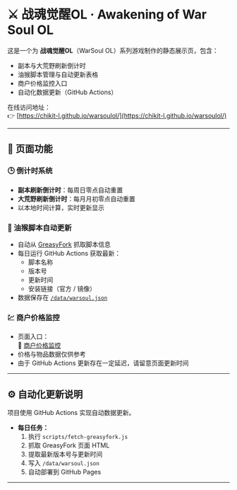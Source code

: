 # ⚔️ 战魂觉醒OL · Awakening of War Soul OL

这是一个为 **战魂觉醒OL**（WarSoul OL）系列游戏制作的静态展示页，包含：
- 副本与大荒野刷新倒计时  
- 油猴脚本管理与自动更新表格  
- 商户价格监控入口  
- 自动化数据更新（GitHub Actions）

在线访问地址：  
👉 [https://chikit-l.github.io/warsoulol/](https://chikit-l.github.io/warsoulol/)

---

## 🌟 页面功能

### 🕒 倒计时系统
- **副本刷新倒计时**：每周日零点自动重置  
- **大荒野刷新倒计时**：每月月初零点自动重置  
- 以本地时间计算，实时更新显示

### 🧩 油猴脚本自动更新
- 自动从 [GreasyFork](https://greasyfork.org/) 抓取脚本信息  
- 每日运行 GitHub Actions 获取最新：
  - 脚本名称  
  - 版本号  
  - 更新时间  
  - 安装链接（官方 / 镜像）  
- 数据保存在 [`/data/warsoul.json`](./data/warsoul.json)

### 💹 商户价格监控
- 页面入口：  
  🔗 [商户价格监控](https://chikit-l.github.io/WarSoul_Monitor/)  
- 价格与物品数据仅供参考  
- 由于 GitHub Actions 更新存在一定延迟，请留意页面更新时间  

---

## ⚙️ 自动化更新说明

项目使用 GitHub Actions 实现自动数据更新。  

- **每日任务：**
  1. 执行 `scripts/fetch-greasyfork.js`  
  2. 抓取 GreasyFork 页面 HTML  
  3. 提取最新版本号与更新时间  
  4. 写入 `/data/warsoul.json`  
  5. 自动部署到 GitHub Pages

---

